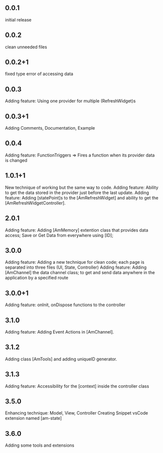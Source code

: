 ## 0.0.1
initial release

## 0.0.2
clean unneeded files 

## 0.0.2+1
fixed type error of accessing data

## 0.0.3
Adding feature: Using one provider for multiple (RefreshWidget)s

## 0.0.3+1
Adding Comments, Documentation, Example

## 0.0.4
Adding feature: FunctionTriggers => Fires a function when its provider data is changed

## 1.0.1+1
New technique of working but the same way to code.
Adding feature: Ability to get the data stored in the provider just before the last update.
Adding feature: Adding [statePoint]s to the [AmRefreshWidget] and ability to get the [AmRefreshWidgetController].

## 2.0.1
Adding feature: Adding [AmMemory] extention class that provides data access;
    Save or Get Data from everywhere using [ID];

## 3.0.0
Adding feature: Adding a new technique for clean code;
    each page is separated into three files (UI, State, Controller)
Adding feature: Adding [AmChannel] the data channel class;
    to get and send data anywhere in the application by a specified route

## 3.0.0+1
Adding feature: onInit, onDispose functions to the controller

## 3.1.0
Adding feature: Adding Event Actions in [AmChannel].

## 3.1.2
Adding class [AmTools] and adding uniqueID generator.

## 3.1.3
Adding feature: Accessibility for the [context] inside the controller class

## 3.5.0
Enhancing technique: Model, View, Controller
Creating Snippet vsCode extension named [am-state]

## 3.6.0
Adding some tools and extensions


